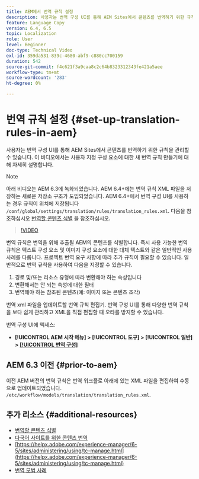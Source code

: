 ```yaml
---
title: AEM에서 번역 규칙 설정
description: 사용자는 번역 구성 UI를 통해 AEM Sites에서 콘텐츠를 번역하기 위한 규칙을 관리할 수 있습니다. 이 비디오에서는 사용자 지정 구성 요소에 대한 새 번역 규칙 만들기에 대해 자세히 설명합니다.
feature: Language Copy
version: 6.4, 6.5
topic: Localization
role: User
level: Beginner
doc-type: Technical Video
exl-id: 359da531-839c-4680-abf9-c880cc700159
duration: 542
source-git-commit: f4c621f3a9caa8c2c64b8323312343fe421a5aee
workflow-type: tm+mt
source-wordcount: '283'
ht-degree: 0%

---
```


# 번역 규칙 설정 {#set-up-translation-rules-in-aem}

사용자는 번역 구성 UI를 통해 AEM Sites에서 콘텐츠를 번역하기 위한 규칙을 관리할 수 있습니다. 이 비디오에서는 사용자 지정 구성 요소에 대한 새 번역 규칙 만들기에 대해 자세히 설명합니다.

>[!NOTE]
>
> 아래 비디오는 AEM 6.3에 녹화되었습니다. AEM 6.4+에는 번역 규칙 XML 파일을 저장하는 새로운 저장소 구조가 도입되었습니다. AEM 6.4+에서 번역 구성 UI를 사용하는 경우 규칙이 위치에 저장됩니다 `/conf/global/settings/translation/rules/translation_rules.xml`. 다음을 참조하십시오 [번역할 콘텐츠 식별](https://helpx.adobe.com/experience-manager/6-5/sites/administering/using/tc-rules.html) 을 참조하십시오.

>[!VIDEO](https://video.tv.adobe.com/v/18135?quality=12&learn=on)

번역 규칙은 번역을 위해 추출될 AEM의 콘텐츠를 식별합니다. 즉시 사용 가능한 번역 규칙은 텍스트 구성 요소 및 이미지 구성 요소에 대한 대체 텍스트와 같은 일반적인 사용 사례를 다룹니다. 프로젝트 번역 요구 사항에 따라 추가 규칙이 필요할 수 있습니다. 일반적으로 번역 규칙을 사용하여 다음을 지정할 수 있습니다.

1. 경로 및/또는 리소스 유형에 따라 변환해야 하는 속성입니다
2. 변환해서는 안 되는 속성에 대한 필터
3. 번역해야 하는 참조된 콘텐츠(예: 이미지 또는 콘텐츠 조각)

번역 xml 파일을 업데이트할 번역 규칙 편집기. 번역 구성 UI를 통해 다양한 번역 규칙을 보다 쉽게 관리하고 XML을 직접 편집할 때 오타를 방지할 수 있습니다.

번역 구성 UI에 액세스:

* **[!UICONTROL AEM 시작 메뉴] > [!UICONTROL 도구] > [!UICONTROL 일반] > [[!UICONTROL 번역 구성]](http://localhost:4502/libs/cq/translation/translationrules/contexts.html)**

## AEM 6.3 이전 {#prior-to-aem}

이전 AEM 버전의 번역 규칙은 번역 워크플로 아래에 있는 XML 파일을 편집하여 수동으로 업데이트되었습니다. `/etc/workflow/models/translation/translation_rules.xml`.

## 추가 리소스 {#additional-resources}

* [번역할 콘텐츠 식별](https://helpx.adobe.com/experience-manager/6-5/sites/administering/using/tc-rules.html)
* [다국어 사이트를 위한 콘텐츠 번역](https://helpx.adobe.com/experience-manager/6-5/sites/administering/using/translation.html)
* [https://helpx.adobe.com/experience-manager/6-5/sites/administering/using/tc-manage.html](https://helpx.adobe.com/experience-manager/6-5/sites/administering/using/tc-manage.html)
* [번역 모범 사례](https://helpx.adobe.com/experience-manager/6-5/sites/administering/using/tc-bp.html)

